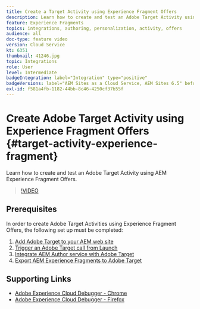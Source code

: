 ```yaml
---
title: Create a Target Activity using Experience Fragment Offers
description: Learn how to create and test an Adobe Target Activity using AEM Experience Fragment offers.
feature: Experience Fragments
topics: integrations, authoring, personalization, activity, offers
audience: all
doc-type: feature video
version: Cloud Service
kt: 6351
thumbnail: 41246.jpg
topic: Integrations
role: User
level: Intermediate
badgeIntegration: label="Integration" type="positive"
badgeVersions: label="AEM Sites as a Cloud Service, AEM Sites 6.5" before-title="false"
exl-id: f581a4fb-1182-44bb-8c46-4250cf37b55f
---
```

# Create Adobe Target Activity using Experience Fragment Offers {#target-activity-experience-fragment}

Learn how to create and test an Adobe Target Activity using AEM Experience Fragment Offers.

>[!VIDEO](https://video.tv.adobe.com/v/41246?quality=12&learn=on)

## Prerequisites

In order to create Adobe Target Activities using Experience Fragment Offers, the following set up must be completed:

1. [Add Adobe Target to your AEM web site](./add-target-launch-extension.md)
1. [Trigger an Adobe Target call from Launch](./load-and-fire-target.md)
1. [Integrate AEM Author service with Adobe Target](./setup-aem-target-cloud-service.md)
1. [Export AEM Experience Fragments to Adobe Target](./export-experience-fragment-target.md)

## Supporting Links

* [Adobe Experience Cloud Debugger - Chrome](https://chrome.google.com/webstore/detail/adobe-experience-cloud-de/ocdmogmohccmeicdhlhhgepeaijenapj) 
* [Adobe Experience Cloud Debugger - Firefox](https://addons.mozilla.org/en-US/firefox/addon/adobe-experience-platform-dbg/)
